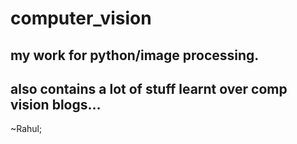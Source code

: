 # computer_vision
## my work for python/image processing.


## also contains a lot of stuff learnt over comp vision blogs...


~Rahul;
